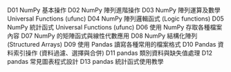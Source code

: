 D01 NumPy 基本操作
D02 NumPy 陣列進階操作
D03 NumPy 陣列運算及數學 Universal Functions (ufunc)
D04 NumPy 陣列邏輯函式 (Logic functions)
D05 NumPy 統計函式 Universal Functions (ufunc)
D06 使用 NumPy 存取各種檔案內容
D07 NumPy 的矩陣函式與線性代數應用
D08 NumPy 結構化陣列 (Structured Arrays)
D09 使用 Pandas 讀寫各種常用的檔案格式
D10 Pandas 資料索引操作 (資料過濾、選擇與合併)
D11 pandas 類別資料與缺失值處理
D12 pandas 常見圖表程式設計
D13 pandas 統計函式使用教學
